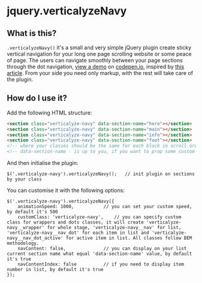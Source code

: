jquery.verticalyzeNavy
==============

What is this?
-------------
`.verticalyzeNavy()` it's a small and very simple jQuery plugin create sticky vertical navigation for your long one page scrolling website or some peace of page. The users can navigate smoothly between your page sections through the dot navigation, [view a demo][1] on [codepen.io][1], inspired by [this article][2]. From your side you need only markup, with the rest will take care of the plugin.

[1]: https://codepen.io/tsurule/pen/aGdBzb
[2]: https://codyhouse.co/gem/vertical-fixed-navigation


How do I use it?
----------------

Add the following HTML structure:
```html
<section class="verticalyze-navy" data-section-name="hero"></section>
<section class="verticalyze-navy" data-section-name="main"></section>
<section class="verticalyze-navy" data-section-name="info"></section>
<section class="verticalyze-navy" data-section-name="foot"></section>
<!-- where your classes should be the same for each block in scroll area, for plugin init -->
<!-- data-section-name - is up to you, if you want to prop some custom label -->
```
And then initialise the plugin:

	$('.verticalyze-navy').verticalyzeNavy(); 	// init plugin on sections by your class

You can customise it with the following options:

	$('.verticalyze-navy').verticalyzeNavy({
		animationSpeed: 1000,			// you can set your custom speed, by default it's 500
		customClass: 'verticalyze-navy',	// you can specify custom class for wrappers and dots classes, it will create 'verticalyze-navy__wrapper' for whole stage, 'verticalyze-navy__nav' for list, 'verticalyze-navy__nav_dot' for each item in list and 'verticalyze-navy__nav_dot_active' for active item in list. All classes follow BEM methodology. 
		navContent: false,  			// you can display on your list current section name what equal 'data-section-name' value, by default it's true
		navContentIndex: false  		// if you need to display item number in list, by default it's true
	});

